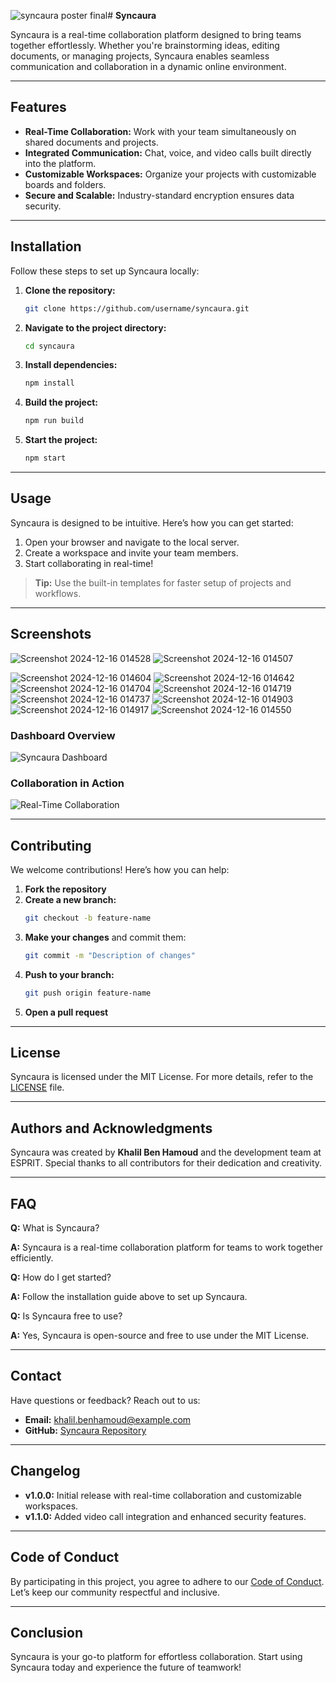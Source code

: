 ![syncaura poster final](https://github.com/user-attachments/assets/95e702d3-3d7c-4552-89d6-38aafa350e33)# **Syncaura**



Syncaura is a real-time collaboration platform designed to bring teams together effortlessly. Whether you're brainstorming ideas, editing documents, or managing projects, Syncaura enables seamless communication and collaboration in a dynamic online environment.

---

## **Features**

- **Real-Time Collaboration:** Work with your team simultaneously on shared documents and projects.
- **Integrated Communication:** Chat, voice, and video calls built directly into the platform.
- **Customizable Workspaces:** Organize your projects with customizable boards and folders.
- **Secure and Scalable:** Industry-standard encryption ensures data security.

---

## **Installation**

Follow these steps to set up Syncaura locally:

1. **Clone the repository:**
   ```bash
   git clone https://github.com/username/syncaura.git
   ```

2. **Navigate to the project directory:**
   ```bash
   cd syncaura
   ```

3. **Install dependencies:**
   ```bash
   npm install
   ```

4. **Build the project:**
   ```bash
   npm run build
   ```

5. **Start the project:**
   ```bash
   npm start
   ```

---

## **Usage**

Syncaura is designed to be intuitive. Here’s how you can get started:

1. Open your browser and navigate to the local server.
2. Create a workspace and invite your team members.
3. Start collaborating in real-time!

> **Tip:** Use the built-in templates for faster setup of projects and workflows.

---

## **Screenshots**
![Screenshot 2024-12-16 014528](https://github.com/user-attachments/assets/88919236-a8f8-4619-bec5-547543e71f3f)
![Screenshot 2024-12-16 014507](https://github.com/user-attachments/assets/e7150792-0770-472f-b42b-730db2a17a0f)

![Screenshot 2024-12-16 014604](https://github.com/user-attachments/assets/e8f7125d-5f9a-4280-a146-0d79d40e774b)
![Screenshot 2024-12-16 014642](https://github.com/user-attachments/assets/eddc2adc-b86c-431d-bd3e-35ee933397d1)
![Screenshot 2024-12-16 014704](https://github.com/user-attachments/assets/2f3f3dde-b1f4-46c2-b5c2-e530bee26804)
![Screenshot 2024-12-16 014719](https://github.com/user-attachments/assets/f6adf9b8-dd0e-4d34-a11c-f18e6b472279)
![Screenshot 2024-12-16 014737](https://github.com/user-attachments/assets/80c69d49-3874-4a5b-85f1-a4d286c3e297)
![Screenshot 2024-12-16 014903](https://github.com/user-attachments/assets/9de99b32-1e80-4532-96e0-a5dee9a987de)
![Screenshot 2024-12-16 014917](https://github.com/user-attachments/assets/99ebb4d4-facb-404b-91c1-83ee45cc1abe)
![Screenshot 2024-12-16 014550](https://github.com/user-attachments/assets/856449ba-32cc-43f1-a78a-b9823102dc48)
### **Dashboard Overview**

![Syncaura Dashboard](https://via.placeholder.com/600x300 "Dashboard Screenshot")

### **Collaboration in Action**

![Real-Time Collaboration](https://via.placeholder.com/600x300 "Collaboration Screenshot")

---

## **Contributing**

We welcome contributions! Here’s how you can help:

1. **Fork the repository**
2. **Create a new branch:**
   ```bash
   git checkout -b feature-name
   ```
3. **Make your changes** and commit them:
   ```bash
   git commit -m "Description of changes"
   ```
4. **Push to your branch:**
   ```bash
   git push origin feature-name
   ```
5. **Open a pull request**

---

## **License**

Syncaura is licensed under the MIT License. For more details, refer to the [LICENSE](LICENSE) file.

---

## **Authors and Acknowledgments**

Syncaura was created by **Khalil Ben Hamoud** and the development team at ESPRIT. Special thanks to all contributors for their dedication and creativity.

---

## **FAQ**

**Q:** What is Syncaura?

**A:** Syncaura is a real-time collaboration platform for teams to work together efficiently.

**Q:** How do I get started?

**A:** Follow the installation guide above to set up Syncaura.

**Q:** Is Syncaura free to use?

**A:** Yes, Syncaura is open-source and free to use under the MIT License.

---

## **Contact**

Have questions or feedback? Reach out to us:

- **Email:** [khalil.benhamoud@example.com](mailto:khalil.benhamoud@example.com)
- **GitHub:** [Syncaura Repository](https://github.com/username/syncaura)

---

## **Changelog**

- **v1.0.0:** Initial release with real-time collaboration and customizable workspaces.
- **v1.1.0:** Added video call integration and enhanced security features.

---

## **Code of Conduct**

By participating in this project, you agree to adhere to our [Code of Conduct](CODE_OF_CONDUCT.md). Let’s keep our community respectful and inclusive.

---

## **Conclusion**

Syncaura is your go-to platform for effortless collaboration. Start using Syncaura today and experience the future of teamwork!

